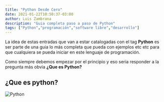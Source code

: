 ```yaml
---
title: "Python Desde Cero"
date: 2021-01-22T10:50:37-03:00
author: Luis Zambrana
description: "Guia completa paso a paso de Python"
tags: ["Python","programación","software libre","desarrollo"]
---
```


La idea de estas entradas que van a estar catalogadas con el tag **Python** es ser parte de una guia lo más completa que pueda con ejemplos etc etc para que cualquiera se pueda iniciar en este lenguaje de programación.

Como siempre debemos empezar por el principio y eso seria responder a la pregunta más obvia **¿Que es Python?**

## ¿Que es python?

![Python](("https://luisazambrana.github.io/puntolibre/images/logo-python.png") "Python")

